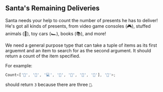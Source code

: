 ## Santa's Remaining Deliveries

Santa needs your help to count the number of presents he has to deliver! He's got all kinds of presents, from video game consoles (🎮), stuffed animals (🧸), toy cars (🏎️), books (📚), and more!

We need a general purpose type that can take a tuple of items as its first arguemnt and an item to search for as the second argument. It should return a count of the item specified.

For example:

```typescript
Count<['👟', '👟', '💻', '🎸', '🧩', '👟', '🧸'], '👟'>;
```

should return `3` because there are three `👟`.
